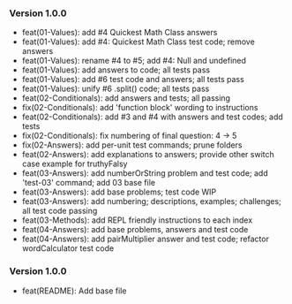 ### Version 1.0.0
- feat(01-Values): add #4 Quickest Math Class answers
- feat(01-Values): add #4: Quickest Math Class test code; remove answers
- feat(01-Values): rename #4 to #5; add #4: Null and undefined
- feat(01-Values): add answers to code; all tests pass
- feat(01-Values): add #6 test code and answers; all tests pass
- feat(01-Values): unify #6 .split() code; all tests pass
- feat(02-Conditionals): add answers and tests; all passing
- fix(02-Conditionals): add 'function block' wording to instructions
- feat(02-Conditionals): add #3 and #4 with answers and test codes; add tests
- fix(02-Conditionals): fix numbering of final question: 4 -> 5
- fix(02-Answers): add per-unit test commands; prune folders
- feat(02-Answers): add explanations to answers; provide other switch case example for truthyFalsy
- feat(03-Answers): add numberOrString problem and test code; add 'test-03' command; add 03 base file
- feat(03-Answers): add base problems; test code WIP
- feat(03-Answers): add numbering; descriptions, examples; challenges; all test code passing
- feat(03-Methods): add REPL friendly instructions to each index
- feat(04-Answers): add base problems, answers and test code
- feat(04-Answers): add pairMultiplier answer and test code; refactor wordCalculator test code

### Version 1.0.0
- feat(README): Add base file

